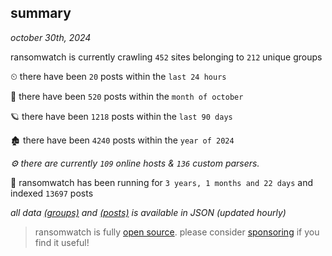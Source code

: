 
## summary
_october 30th, 2024_

ransomwatch is currently crawling `452` sites belonging to `212` unique groups

⏲ there have been `20` posts within the `last 24 hours`

🦈 there have been `520` posts within the `month of october`

🪐 there have been `1218` posts within the `last 90 days`

🏚 there have been `4240` posts within the `year of 2024`

_⚙️ there are currently `109` online hosts & `136` custom parsers._

🦕 ransomwatch has been running for `3 years, 1 months and 22 days` and indexed `13697` posts

_all data  [(groups)](http://ransomwhat.telemetry.ltd/groups) and [(posts)](http://ransomwhat.telemetry.ltd/posts) is available in JSON (updated hourly)_

> ransomwatch is fully [open source](https://github.com/joshhighet/ransomwatch#ransomwatch--). please consider [sponsoring](https://github.com/sponsors/joshhighet) if you find it useful!
